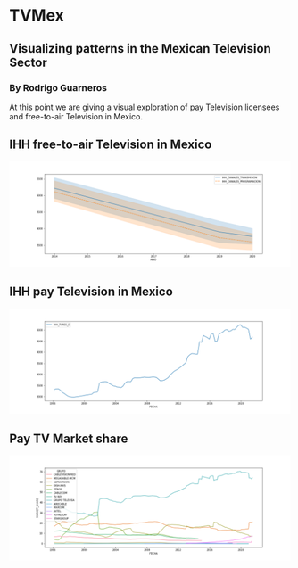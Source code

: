 # TVMex
## Visualizing patterns in the Mexican Television Sector
### By Rodrigo Guarneros

At this point we are giving a visual exploration of pay Television licensees and free-to-air Television in Mexico.

## IHH free-to-air Television in Mexico

![wireless.jpg](https://github.com/RodGuarneros/TVMex/blob/main/IHH_TVAbierta.png)
 
## IHH pay Television in Mexico
![wireless.jpg](https://github.com/RodGuarneros/TVMex/blob/main/IHH_TVdePaga.png)

## Pay TV Market share 
![wireless.jpg](https://github.com/RodGuarneros/TVMex/blob/main/MarketShare_TVdePaga.png)
